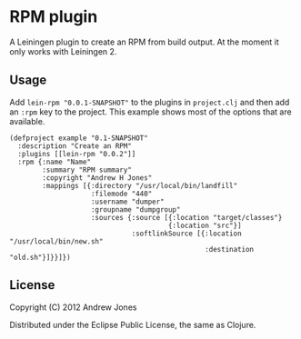 # RPM plugin

A Leiningen plugin to create an RPM from build output. At the moment
it only works with Leiningen 2.

## Usage

Add `lein-rpm "0.0.1-SNAPSHOT"` to the plugins in `project.clj` and
then add an `:rpm` key to the project. This example shows most of the
options that are available.

    (defproject example "0.1-SNAPSHOT"
      :description "Create an RPM"
      :plugins [[lein-rpm "0.0.2"]]
      :rpm {:name "Name"
            :summary "RPM summary"
            :copyright "Andrew H Jones"
            :mappings [{:directory "/usr/local/bin/landfill"
                        :filemode "440"
                        :username "dumper"
                        :groupname "dumpgroup"
                        :sources {:source [{:location "target/classes"}
                                           {:location "src"}]
                                  :softlinkSource [{:location "/usr/local/bin/new.sh"
                                                    :destination "old.sh"}]}}]})

## License

Copyright (C) 2012 Andrew Jones

Distributed under the Eclipse Public License, the same as Clojure.
